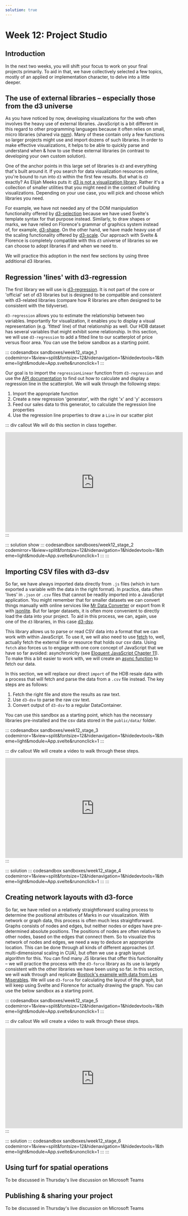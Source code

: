 ```yaml
---
solution: true
---
```

# Week 12: Project Studio

## Introduction
In the next two weeks, you will shift your focus to work on your final projects primarily. To aid in that, we have collectively selected a few topics, mostly of an applied or implementation character, to delve into a little deeper.

## The use of external libraries – especially those from the d3 universe
As you have noticed by now, developing visualizations for the web often involves the heavy use of external libraries. JavaScript is a bit  different in this regard to other programming languages because it often relies on small, micro libraries (shared via [npm](https://www.npmjs.com/)). Many of these contain only a few functions so larger projects might use and import dozens of such libraries. In order to make effective visualizations, it helps to be able to quickly parse and understand when & how to use these external libraries (in contrast to developing your own custom solution).

One of the anchor points in this large set of libraries is `d3` and everything that's built around it. If you search for data visualization resources online, you're bound to run into `d3` within the first few results. But what is `d3` exactly? As Elijah Meeks puts it: [d3 is not a visualization library](https://medium.com/@Elijah_Meeks/d3-is-not-a-data-visualization-library-67ba549e8520). Rather it's a collection of smaller utilities that you might need in the context of building visualizations. Depending on your use case, you will pick and choose which libraries you need.

For example, we have not needed any of the DOM manipulation functionality offered by [d3-selection](https://github.com/d3/d3/blob/master/API.md#selections-d3-selection) because we have used Svelte's template syntax for that purpose instead. Similarly, to draw shapes or marks, we have relied on Florence's grammar of graphics system instead of, for example, [d3-shape](https://github.com/d3/d3/blob/master/API.md#shapes-d3-shape). On the other hand, we have made heavy use of the scaling functionality offered by [d3-scale](https://github.com/d3/d3/blob/master/API.md#scales-d3-scale). Our approach with Svelte & Florence is completely compatible with this `d3` universe of libraries so we can choose to adopt libraries if and when we need to.

We will practice this adoption in the next few sections by using three additional d3 libraries.

## Regression 'lines' with d3-regression
The first library we will use is [d3-regression](https://github.com/HarryStevens/d3-regression). It is not part of the core or 'official' set of d3 libraries but is designed to be compatible and consistent with d3-related libraries (compare how R libraries are often designed to be consistent with the tidyverse).

`d3-regression` allows you to estimate the relationship between two variables. Importantly for visualization, it enables you to display a visual representation (e.g. 'fitted' line) of that relationship as well. Our HDB dataset has several variables that might exhibit some relationship. In this section, we will use `d3-regression` to add a fitted line to our scatterplot of price versus floor area. You can use the below sandbox as a starting point.

::: codesandbox sandboxes/week12_stage_1 codemirror=1&view=split&fontsize=12&hidenavigation=1&hidedevtools=1&theme=light&module=App.svelte&runonclick=1
:::

Our goal is to import the `regressionLinear` function from `d3-regression` and use the [API documentation](https://github.com/HarryStevens/d3-regression#api-reference) to find out how to calculate and display a regression line in the scatterplot. We will walk through the following steps:

1. Import the appropriate function
2. Create a new regression 'generator', with the right 'x' and 'y' accessors
3. Feed our sales data to this generator, to calculate the regression line properties
4. Use the regression line properties to draw a `Line` in our scatter plot

::: div callout
We will do this section in class together.
<iframe title="IDV Week 12 14 April 2020" width="560" height="315" src="https://www.youtube-nocookie.com/embed/0mmNwVD8QLs" frameborder="0" allow="accelerometer; autoplay; encrypted-media; gyroscope; picture-in-picture" allowfullscreen></iframe>
:::

::: solution show
::: codesandbox sandboxes/week12_stage_2 codemirror=1&view=split&fontsize=12&hidenavigation=1&hidedevtools=1&theme=light&module=App.svelte&runonclick=1
:::
:::

## Importing CSV files with d3-dsv
So far, we have always imported data directly from `.js` files (which in turn exported a variable with the data in the right format). In practice, data often 'lives' in `.json` or `.csv` files that cannot be readily imported into a JavaScript application. You might remember that for smaller datasets we can convert things manually with online services like [Mr Data Converter](https://shancarter.github.io/mr-data-converter/) or export from R with [jsonlite](https://cran.r-project.org/web/packages/jsonlite/index.html). But for larger datasets, it is often more convenient to directly load the data into your project. To aid in this process, we can, again, use one of the `d3` libraries, in this case [d3-dsv](https://github.com/d3/d3-dsv).

This library allows us to parse or read CSV data into a format that we can work with within JavaScript. To use it, we will also need to use [fetch](https://developer.mozilla.org/en-US/docs/Web/API/Fetch_API/Using_Fetch) to, well, actually fetch the external file or resource that holds our csv data. Using `fetch` also forces us to engage with one core concept of JavaScript that we have so far avoided: asynchronicity (see [Eloquent JavaScript Chapter 11](https://eloquentjavascript.net/11_async.html)). To make this a bit easier to work with, we will create an [async function](https://developer.mozilla.org/en-US/docs/Web/JavaScript/Reference/Statements/async_function) to fetch our data.

In this section, we will replace our direct `import` of the HDB resale data with a process that will fetch and parse the data from a `.csv` file instead. The key steps are as follows:

1. Fetch the right file and store the results as raw text.
2. Use `d3-dsv` to parse the raw csv text.
3. Convert output of `d3-dsv` to a regular DataContainer.

You can use this sandbox as a starting point, which has the necessary libraries pre-installed and the csv data stored in the `public/data/` folder.

::: codesandbox sandboxes/week12_stage_3 codemirror=1&view=split&fontsize=12&hidenavigation=1&hidedevtools=1&theme=light&module=App.svelte&runonclick=1
:::

::: div callout
We will create a video to walk through these steps.
<iframe title="IDV Week 12 Importing CSV files with d3-dsv" width="560" height="315" src="https://www.youtube-nocookie.com/embed/n3OGUISAKUI" frameborder="0" allow="accelerometer; autoplay; encrypted-media; gyroscope; picture-in-picture" allowfullscreen></iframe>
:::

::: solution
::: codesandbox sandboxes/week12_stage_4 codemirror=1&view=split&fontsize=12&hidenavigation=1&hidedevtools=1&theme=light&module=App.svelte&runonclick=1
:::
:::

## Creating network layouts with d3-force
So far, we have relied on a relatively straightforward scaling process to determine the positional attributes of Marks in our visualization. With network or graph data, this process is often much less straightforward. Graphs consists of nodes and edges, but neither nodes or edges have pre-determined absolute positions. The positions of nodes are often relative to other nodes, based on the edges that connect them. So to visualize this network of nodes and edges, we need a way to deduce an appropriate location. This can be done through all kinds of different approaches (cf. multi-dimensional scaling in CUA), but often we use a graph layout algorithm for this. You can find many JS libraries that offer this functionality – we will practice the process with the `d3-force` library as its use is largely consistent with the other libraries we have been using so far. In this section, we will walk through and replicate [Bostock's example with data from Les Miserables](https://observablehq.com/@d3/force-directed-graph?collection=@d3/d3-force). We will use `d3-force` for calculating the layout of the graph, but will keep using Svelte and Florence for actually drawing the graph. You can use the below sandbox as a starting point.

::: codesandbox sandboxes/week12_stage_5 codemirror=1&view=split&fontsize=12&hidenavigation=1&hidedevtools=1&theme=light&module=App.svelte&runonclick=1
:::


::: div callout
We will create a video to walk through these steps.
<iframe title="IDV Week 12 Creating network layouts with d3-force" width="560" height="315" src="https://www.youtube-nocookie.com/embed/OIW7h5I2xLU" frameborder="0" allow="accelerometer; autoplay; encrypted-media; gyroscope; picture-in-picture" allowfullscreen></iframe>
:::

::: solution
::: codesandbox sandboxes/week12_stage_6 codemirror=1&view=split&fontsize=12&hidenavigation=1&hidedevtools=1&theme=light&module=App.svelte&runonclick=1
:::
:::

## Using turf for spatial operations
To be discussed in Thursday's live discussion on Microsoft Teams

## Publishing & sharing your project
To be discussed in Thursday's live discussion on Microsoft Teams

